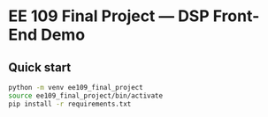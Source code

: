 # EE 109 Final Project — DSP Front-End Demo

## Quick start

```bash
python -m venv ee109_final_project
source ee109_final_project/bin/activate   
pip install -r requirements.txt
``` 